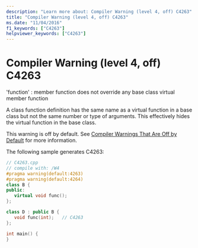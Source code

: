 ```yaml
---
description: "Learn more about: Compiler Warning (level 4, off) C4263"
title: "Compiler Warning (level 4, off) C4263"
ms.date: "11/04/2016"
f1_keywords: ["C4263"]
helpviewer_keywords: ["C4263"]
---
```

# Compiler Warning (level 4, off) C4263

'function' : member function does not override any base class virtual member function

A class function definition has the same name as a virtual function in a base class but not the same number or type of arguments. This effectively hides the virtual function in the base class.

This warning is off by default. See [Compiler Warnings That Are Off by Default](../../preprocessor/compiler-warnings-that-are-off-by-default.md) for more information.

The following sample generates C4263:

```cpp
// C4263.cpp
// compile with: /W4
#pragma warning(default:4263)
#pragma warning(default:4264)
class B {
public:
   virtual void func();
};

class D : public B {
   void func(int);   // C4263
};

int main() {
}
```
